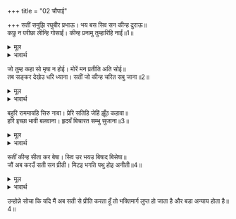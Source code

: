 +++
title = "02 चौपाई"

+++
सतीं समुझि रघुबीर प्रभाऊ। भय बस सिव सन कीन्ह दुराऊ॥  
कछु न परीछा लीन्हि गोसाईं। कीन्ह प्रनामु तुम्हारिहि नाईं॥1॥  

<details><summary>मूल</summary>

सतीं समुझि रघुबीर प्रभाऊ। भय बस सिव सन कीन्ह दुराऊ॥  
कछु न परीछा लीन्हि गोसाईं। कीन्ह प्रनामु तुम्हारिहि नाईं॥1॥  
</details>

<details><summary>भावार्थ</summary>

सतीजी ने श्री रघुनाथजी के प्रभाव को समझकर डर के मारे शिवजी से छिपाव किया और कहा- हे स्वामिन्‌! मैन्ने कुछ भी परीक्षा नहीं ली, (वहाँ जाकर) आपकी ही तरह प्रणाम किया॥1॥  
</details>

जो तुम्ह कहा सो मृषा न होई। मोरें मन प्रतीति अति सोई॥  
तब सङ्कर देखेउ धरि ध्याना। सतीं जो कीन्ह चरित सबु जाना॥2॥  

<details><summary>मूल</summary>

जो तुम्ह कहा सो मृषा न होई। मोरें मन प्रतीति अति सोई॥  
तब सङ्कर देखेउ धरि ध्याना। सतीं जो कीन्ह चरित सबु जाना॥2॥  
</details>

<details><summary>भावार्थ</summary>

आपने जो कहा वह झूठ नहीं हो सकता, मेरे मन में यह बडा (पूरा) विश्वास है। तब शिवजी ने ध्यान करके देखा और सतीजी ने जो चरित्र किया था, सब जान लिया॥2॥  
</details>

बहुरि राममायहि सिरु नावा। प्रेरि सतिहि जेहिं झूँठ कहावा॥  
हरि इच्छा भावी बलवाना। हृदयँ बिचारत सम्भु सुजाना॥3॥  

<details><summary>मूल</summary>

बहुरि राममायहि सिरु नावा। प्रेरि सतिहि जेहिं झूँठ कहावा॥  
हरि इच्छा भावी बलवाना। हृदयँ बिचारत सम्भु सुजाना॥3॥  
</details>

<details><summary>भावार्थ</summary>

फिर श्री रामचन्द्रजी की माया को सिर नवाया, जिसने प्रेरणा करके सती के मुँह से भी झूठ कहला दिया। सुजान शिवजी ने मन में विचार किया कि हरि की इच्छा रूपी भावी प्रबल है॥3॥  
</details>

सतीं कीन्ह सीता कर बेषा। सिव उर भयउ बिषाद बिसेषा॥  
जौं अब करउँ सती सन प्रीती। मिटइ भगति पथु होइ अनीती॥4॥  

<details><summary>मूल</summary>

सतीं कीन्ह सीता कर बेषा। सिव उर भयउ बिषाद बिसेषा॥  
जौं अब करउँ सती सन प्रीती। मिटइ भगति पथु होइ अनीती॥4॥  
</details>

<details><summary>भावार्थ</summary>

सतीजी ने सीताजी का वेष धारण किया, यह जानकर शिवजी के हृदय में बडा विषाद हुआ।
</details>

उन्होन्ने सोचा कि यदि मैं अब सती से प्रीति करता हूँ तो भक्तिमार्ग लुप्त हो जाता है और बडा अन्याय होता है॥4॥